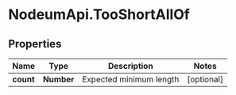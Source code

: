 # NodeumApi.TooShortAllOf

## Properties

Name | Type | Description | Notes
------------ | ------------- | ------------- | -------------
**count** | **Number** | Expected minimum length | [optional] 


